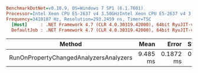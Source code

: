 ``` ini

BenchmarkDotNet=v0.10.9, OS=Windows 7 SP1 (6.1.7601)
Processor=Intel Xeon CPU E5-2637 v4 3.50GHzIntel Xeon CPU E5-2637 v4 3.50GHz, ProcessorCount=16
Frequency=3410107 Hz, Resolution=293.2459 ns, Timer=TSC
  [Host]     : .NET Framework 4.7 (CLR 4.0.30319.42000), 64bit RyuJIT-v4.7.2114.0
  DefaultJob : .NET Framework 4.7 (CLR 4.0.30319.42000), 64bit RyuJIT-v4.7.2114.0


```
 |                                 Method |     Mean |     Error |    StdDev |   Gen 0 | Allocated |
 |--------------------------------------- |---------:|----------:|----------:|--------:|----------:|
 | RunOnPropertyChangedAnalyzersAnalyzers | 9.485 ms | 0.1872 ms | 0.3179 ms | 15.6250 | 152.13 KB |
